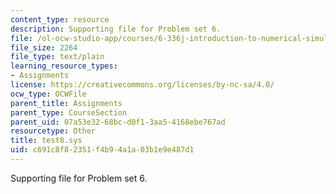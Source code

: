 ```yaml
---
content_type: resource
description: Supporting file for Problem set 6.
file: /ol-ocw-studio-app/courses/6-336j-introduction-to-numerical-simulation-sma-5211-fall-2003/c691c8f82351f4b94a1a03b1e9e487d1_test8.sys
file_size: 2264
file_type: text/plain
learning_resource_types:
- Assignments
license: https://creativecommons.org/licenses/by-nc-sa/4.0/
ocw_type: OCWFile
parent_title: Assignments
parent_type: CourseSection
parent_uid: 07a53e32-68bc-d0f1-3aa5-4168ebe767ad
resourcetype: Other
title: test8.sys
uid: c691c8f8-2351-f4b9-4a1a-03b1e9e487d1
---
```

Supporting file for Problem set 6.